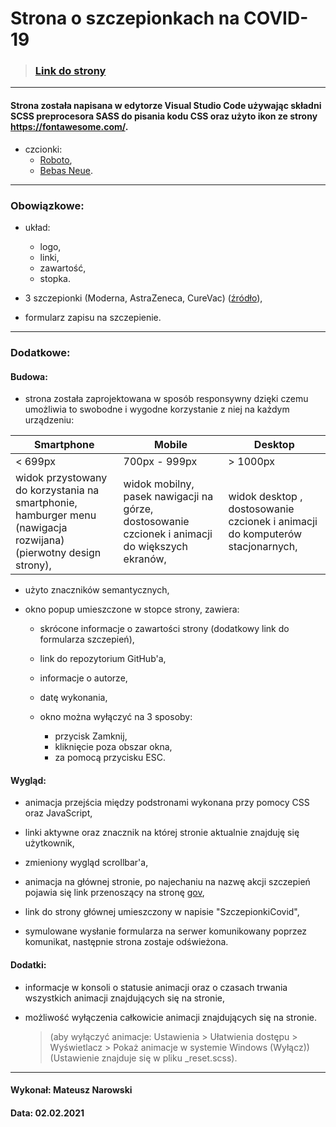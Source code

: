 # Strona o szczepionkach na COVID-19

> ### [Link do strony](https://vaccines.mndev.eu)

---

#### Strona została napisana w edytorze Visual Studio Code używając składni SCSS preprocesora SASS do pisania kodu CSS oraz użyto ikon ze strony https://fontawesome.com/.

- czcionki:
  - [Roboto](https://fonts.google.com/specimen/Roboto?query=robot),
  - [Bebas Neue](https://fonts.google.com/specimen/Bebas+Neue?query=bebas).

---

### Obowiązkowe:

- układ:

  - logo,
  - linki,
  - zawartość,
  - stopka.

- 3 szczepionki (Moderna, AstraZeneca, CureVac) ([źródło](https://businessinsider.com.pl/technologie/nowe-technologie/szczepionki-przeciw-covid-19-moderna-astrazeneca-curevac-sanofi/k4znpqf)),

- formularz zapisu na szczepienie.

---

### Dodatkowe:

#### Budowa:

- strona została zaprojektowana w sposób responsywny dzięki czemu umożliwia to swobodne i wygodne korzystanie z niej na każdym urządzeniu:

| Smartphone                                                                                                       | Mobile                                                                                          | Desktop                                                                       |
| ---------------------------------------------------------------------------------------------------------------- | ----------------------------------------------------------------------------------------------- | ----------------------------------------------------------------------------- |
| < 699px                                                                                                          | 700px - 999px                                                                                   | > 1000px                                                                      |
| widok przystowany do korzystania na smartphonie, hamburger menu (nawigacja rozwijana) (pierwotny design strony), | widok mobilny, pasek nawigacji na górze, dostosowanie czcionek i animacji do większych ekranów, | widok desktop , dostosowanie czcionek i animacji do komputerów stacjonarnych, |

- użyto znaczników semantycznych,

- okno popup umieszczone w stopce strony, zawiera:

  - skrócone informacje o zawartości strony (dodatkowy link do formularza szczepień),
  - link do repozytorium GitHub'a,
  - informacje o autorze,
  - datę wykonania,

  - okno można wyłączyć na 3 sposoby:

    - przycisk Zamknij,
    - kliknięcie poza obszar okna,
    - za pomocą przycisku ESC.

#### Wygląd:

- animacja przejścia między podstronami wykonana przy pomocy CSS oraz JavaScript,

- linki aktywne oraz znacznik na której stronie aktualnie znajduję się użytkownik,

- zmieniony wygląd scrollbar'a,

- animacja na głównej stronie, po najechaniu na nazwę akcji szczepień pojawia się link przenoszący na stronę [gov](https://www.gov.pl/web/szczepimysie),

- link do strony głównej umieszczony w napisie "SzczepionkiCovid",

- symulowane wysłanie formularza na serwer komunikowany poprzez komunikat, następnie strona zostaje odświeżona.

#### Dodatki:

- informacje w konsoli o statusie animacji oraz o czasach trwania wszystkich animacji znajdujących się na stronie,

- możliwość wyłączenia całkowicie animacji znajdujących się na stronie.

  > (aby wyłączyć animacje: Ustawienia > Ułatwienia dostępu > Wyświetlacz > Pokaż animacje w systemie Windows (Wyłącz)) (Ustawienie znajduje się w pliku \_reset.scss).

---

#### Wykonał: Mateusz Narowski

#### Data: 02.02.2021
